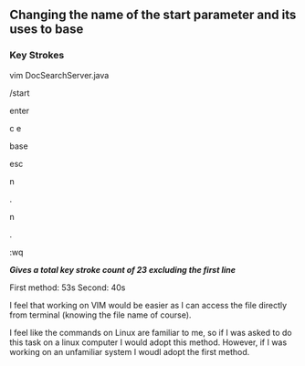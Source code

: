 ## Changing the name of the start parameter and its uses to base
### Key Strokes
vim DocSearchServer.java

/start 


enter


c e 

base

esc

n 

.

n

.

:wq

***Gives a total key stroke count of 23 excluding the first line***

First method: 53s
Second: 40s


I feel that working on VIM would be easier as I can access the file directly from terminal (knowing the file name of course). 

I feel like the commands on Linux are familiar to me, so if I was asked to do this task on a linux computer I would adopt this method. However, 
if I was working on an unfamiliar system I woudl adopt the first method. 
